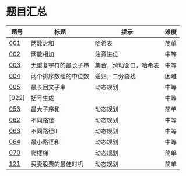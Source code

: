 # 题目汇总

|题号|标题|提示|难度|
|-|-|-|-|
|[001]|两数之和|哈希表|简单|
|[002]|两数相加|注意进位|中等
|[003]|无重复字符的最长子串|集合，滑动窗口，哈希表|中等
|[004]|两个排序数组的中位数|递归，二分查找|困难
|[005]|最长回文子串|动态规划|中等
|[022]|括号生成||中等
|[053]|最大子序和|动态规划|简单
|[062]|不同路径|动态规划|中等
|[063]|不同路径II|动态规划|中等
|[064]|最小路径和|动态规划|中等
|[070]|爬楼梯|动态规划|简单
|[121]|买卖股票的最佳时机|动态规划|简单

[001]: 001/README.md
[002]: 002/README.md
[003]: 003/README.md
[004]: 004/README.md
[005]: 005/README.md
[053]: 053/README.md
[062]: 062/README.md
[063]: 063/README.md
[064]: 064/README.md
[070]: 070/README.md
[121]: 121/README.md